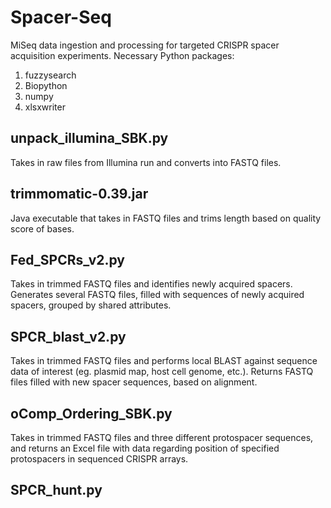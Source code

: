 # Spacer-Seq
MiSeq data ingestion and processing for targeted CRISPR spacer acquisition experiments.
Necessary Python packages:
1. fuzzysearch
2. Biopython
3. numpy
4. xlsxwriter

## unpack_illumina_SBK.py
Takes in raw files from Illumina run and converts into FASTQ files. 

## trimmomatic-0.39.jar
Java executable that takes in FASTQ files and trims length based on quality score of bases. 

## Fed_SPCRs_v2.py
Takes in trimmed FASTQ files and identifies newly acquired spacers. Generates several FASTQ files, filled with sequences of newly acquired spacers, grouped by shared attributes.

## SPCR_blast_v2.py
Takes in trimmed FASTQ files and performs local BLAST against sequence data of interest (eg. plasmid map, host cell genome, etc.). Returns FASTQ files filled with new spacer sequences, based on alignment.

## oComp_Ordering_SBK.py
Takes in trimmed FASTQ files and three different protospacer sequences, and returns an Excel file with data regarding position of specified protospacers in sequenced CRISPR arrays. 

## SPCR_hunt.py

